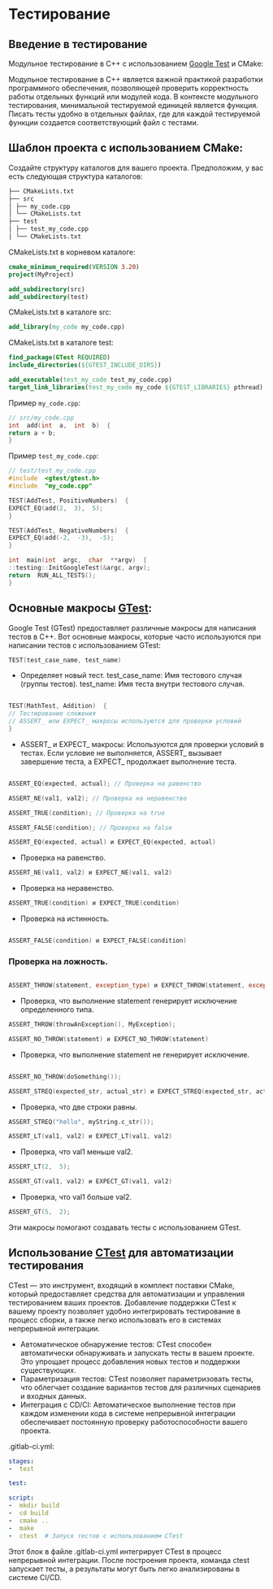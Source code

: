 # Тестирование

## Введение в тестирование
Модульное тестирование в C++ с использованием [Google Test](https://google.github.io/googletest) и CMake:

  
Модульное тестирование в C++ является важной практикой разработки программного обеспечения, позволяющей проверить корректность работы отдельных функций или модулей кода. В контексте модульного тестирования, минимальной тестируемой единицей является функция. Писать тесты удобно в отдельных файлах, где для каждой тестируемой функции создается соответствующий файл с тестами.


## Шаблон проекта с использованием CMake:

Создайте структуру каталогов для вашего проекта. Предположим, у вас есть следующая структура каталогов:

```sh
├── CMakeLists.txt
├── src
│ ├── my_code.cpp
│ └── CMakeLists.txt
├── test
│ ├── test_my_code.cpp
│ └── CMakeLists.txt

```

CMakeLists.txt в корневом каталоге:
```cmake
cmake_minimum_required(VERSION 3.20)
project(MyProject)

add_subdirectory(src)
add_subdirectory(test)
```

CMakeLists.txt в каталоге src:
```cmake
add_library(my_code my_code.cpp)
```

CMakeLists.txt в каталоге test:
```cmake
find_package(GTest REQUIRED)
include_directories(${GTEST_INCLUDE_DIRS})

add_executable(test_my_code test_my_code.cpp)
target_link_libraries(test_my_code my_code ${GTEST_LIBRARIES} pthread)
```

Пример `my_code.cpp`:

```cpp
// src/my_code.cpp
int  add(int  a,  int  b)  {
return a + b;
}
```

Пример `test_my_code.cpp`:
```cpp
// test/test_my_code.cpp
#include  <gtest/gtest.h>
#include  "my_code.cpp"

TEST(AddTest, PositiveNumbers)  {
EXPECT_EQ(add(2,  3),  5);
}

TEST(AddTest, NegativeNumbers)  {
EXPECT_EQ(add(-2,  -3),  -5);
}

int  main(int  argc,  char  **argv)  {
::testing::InitGoogleTest(&argc, argv);
return  RUN_ALL_TESTS();
}

```

## Основные макросы [GTest](https://google.github.io/googletest/primer.html):
Google Test (GTest) предоставляет различные макросы для написания тестов в C++. Вот основные макросы, которые часто используются при написании тестов с использованием GTest:

```cpp
TEST(test_case_name, test_name)
```

* Определяет новый тест.
test_case_name: Имя тестового случая (группы тестов).
test_name: Имя теста внутри тестового случая.
```cpp

TEST(MathTest, Addition)  {
// Тестирование сложения
// ASSERT_ или EXPECT_ макросы используются для проверки условий
}
```
* ASSERT_ и EXPECT_ макросы:
Используются для проверки условий в тестах. Если условие не выполняется, ASSERT_ вызывает завершение теста, а EXPECT_ продолжает выполнение теста.

```cpp

ASSERT_EQ(expected, actual); // Проверка на равенство

ASSERT_NE(val1, val2); // Проверка на неравенство

ASSERT_TRUE(condition); // Проверка на true

ASSERT_FALSE(condition); // Проверка на false

ASSERT_EQ(expected, actual) и EXPECT_EQ(expected, actual)

```

* Проверка на равенство.

```cpp
ASSERT_NE(val1, val2) и EXPECT_NE(val1, val2)
```

  

* Проверка на неравенство.

```cpp
ASSERT_TRUE(condition) и EXPECT_TRUE(condition)
```

* Проверка на истинность.

```cpp

ASSERT_FALSE(condition) и EXPECT_FALSE(condition)

```

### Проверка на ложность.

```cpp

ASSERT_THROW(statement, exception_type) и EXPECT_THROW(statement, exception_type)

```

* Проверка, что выполнение statement генерирует исключение определенного типа.

```cpp
ASSERT_THROW(throwAnException(), MyException);

ASSERT_NO_THROW(statement) и EXPECT_NO_THROW(statement)
```

* Проверка, что выполнение statement не генерирует исключение.

```cpp

ASSERT_NO_THROW(doSomething());

ASSERT_STREQ(expected_str, actual_str) и EXPECT_STREQ(expected_str, actual_str)

```

* Проверка, что две строки равны.

```cpp
ASSERT_STREQ("hello", myString.c_str());

ASSERT_LT(val1, val2) и EXPECT_LT(val1, val2)
```

* Проверка, что val1 меньше val2.

```cpp
ASSERT_LT(2,  5);

ASSERT_GT(val1, val2) и EXPECT_GT(val1, val2)
```

* Проверка, что val1 больше val2.

```cpp
ASSERT_GT(5,  2);
```

Эти макросы помогают создавать тесты с использованием GTest.

  

## Использование [CTest](https://cmake.org/cmake/help/latest/manual/ctest.1.html) для автоматизации тестирования

  

CTest — это инструмент, входящий в комплект поставки CMake, который предоставляет средства для автоматизации и управления тестированием ваших проектов. Добавление поддержки CTest к вашему проекту позволяет удобно интегрировать тестирование в процесс сборки, а также легко использовать его в системах непрерывной интеграции.
* Автоматическое обнаружение тестов: CTest способен автоматически обнаруживать и запускать тесты в вашем проекте. Это упрощает процесс добавления новых тестов и поддержки существующих.
* Параметризация тестов: CTest позволяет параметризовать тесты, что облегчает создание вариантов тестов для различных сценариев и входных данных.
* Интеграция с CD/CI: Автоматическое выполнение тестов при каждом изменении кода в системе непрерывной интеграции обеспечивает постоянную проверку работоспособности вашего проекта.

.gitlab-ci.yml:
```yaml
stages:
-  test

test:

script:
-  mkdir build
-  cd build
-  cmake ..
-  make
-  ctest  # Запуск тестов с использованием CTest
```
Этот блок в файле .gitlab-ci.yml интегрирует CTest в процесс непрерывной интеграции. После построения проекта, команда ctest запускает тесты, а результаты могут быть легко анализированы в системе CI/CD.
